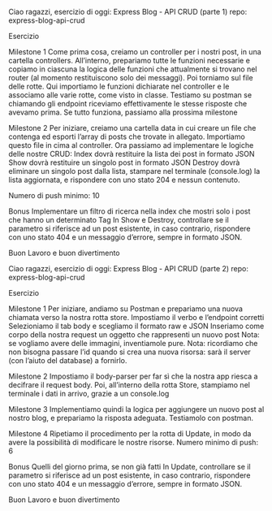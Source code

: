 Ciao ragazzi, esercizio di oggi: Express Blog - API CRUD (parte 1)
repo: express-blog-api-crud

Esercizio

Milestone 1
Come prima cosa, creiamo un controller per i nostri post, in una cartella controllers.
All’interno, prepariamo tutte le funzioni necessarie e copiamo in ciascuna la logica delle funzioni che attualmente si trovano nel router (al momento restituiscono solo dei messaggi).
Poi torniamo sul file delle rotte. Qui importiamo le funzioni dichiarate nel controller e le associamo alle varie rotte, come visto in classe.
Testiamo su postman se chiamando gli endpoint riceviamo effettivamente le stesse risposte che avevamo prima.
Se tutto funziona, passiamo alla prossima milestone

Milestone 2
Per iniziare, creiamo una cartella data in cui creare un file che contenga ed esporti l’array di posts che trovate in allegato. Importiamo questo file in cima al controller.
Ora passiamo ad implementare le logiche delle nostre CRUD:
Index dovrà restituire la lista dei post in formato JSON
Show dovrà restituire un singolo post in formato JSON
Destroy dovrà eliminare un singolo post dalla lista, stampare nel terminale (console.log) la lista aggiornata, e rispondere con uno stato 204 e nessun contenuto.

Numero di push minimo: 10

Bonus
Implementare un filtro di ricerca nella index che mostri solo i post che hanno un determinato Tag
In Show e Destroy, controllare se il parametro si riferisce ad un post esistente, in caso contrario, rispondere con uno stato 404 e un messaggio d’errore, sempre in formato JSON.

Buon Lavoro e buon divertimento

Ciao ragazzi, esercizio di oggi: Express Blog - API CRUD (parte 2)
repo: express-blog-api-crud

Esercizio

Milestone 1
Per iniziare, andiamo su Postman e prepariamo una nuova chiamata verso la nostra rotta store.
Impostiamo il verbo e l’endpoint corretti
Selezioniamo il tab body e scegliamo il formato raw e JSON
Inseriamo come corpo della nostra request un oggetto che rappresenti un nuovo post
Nota: se vogliamo avere delle immagini, inventiamole pure.
Nota: ricordiamo che non bisogna passare l’id quando si crea una nuova risorsa: sarà il server (con l’aiuto del database) a fornirlo.

Milestone 2
Impostiamo il body-parser per far sì che la nostra app riesca a decifrare il request body.
Poi, all’interno della rotta Store, stampiamo nel terminale i dati in arrivo, grazie a un console.log

Milestone 3
Implementiamo quindi la logica per aggiungere un nuovo post al nostro blog, e prepariamo la risposta adeguata.
Testiamolo con postman.

Milestone 4
Ripetiamo il procedimento per la rotta di Update, in modo da avere la possibilità di modificare le nostre risorse.
Numero minimo di push: 6

Bonus
Quelli del giorno prima, se non già fatti
In Update, controllare se il parametro si riferisce ad un post esistente, in caso contrario, rispondere con uno stato 404 e un messaggio d’errore, sempre in formato JSON.

Buon Lavoro e buon divertimento